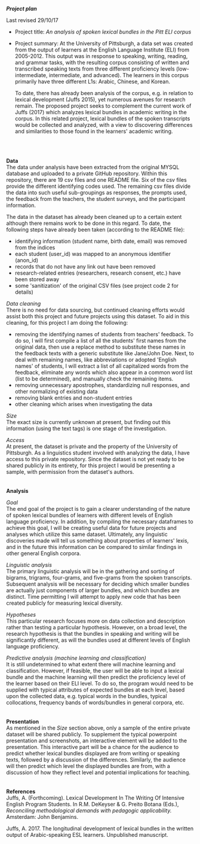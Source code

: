 ***Project plan***  

Last revised 29/10/17

- Project title: *An analysis of spoken lexical bundles in the Pitt ELI corpus*

- Project summary:
  At the University of Pittsburgh, a data set was created from the output of learners at the English Language Institute (ELI) from 2005-2012. This output was in response to speaking, writing, reading, and grammar tasks, with the resulting corpus consisting of written and transcribed speaking texts from three different proficiency levels (low-intermediate, intermediate, and advanced). The learners in this corpus primarily have three different L1s: Arabic, Chinese, and Korean.

  To date, there has already been analysis of the corpus, e.g. in relation to lexical development (Juffs 2015), yet numerous avenues for research remain. The proposed project seeks to complement the current work of Juffs (2017) which analyzes lexical bundles in academic writing in the corpus. In this related project, lexical bundles of the spoken transcripts would be collected and analyzed, with a view to discovering differences and similarities to those found in the learners' academic writing.
<br>
<br>

**Data**  
The data under analysis have been extracted from the original MYSQL database and uploaded to a private GitHub repository. Within this repository, there are 19 csv files and one README file. Six of the csv files provide the different identifying codes used. The remaining csv files divide the data into such useful sub-groupings as responses, the prompts used, the feedback from the teachers, the student surveys, and the participant information.

The data in the dataset has already been cleaned up to a certain extent although there remains work to be done in this regard. To date, the following steps have already been taken (according to the README file):
  - identifying information (student name, birth date, email) was removed from the indices
  - each student (user_id) was mapped to an anonymous identifier (anon_id)
  - records that do not have any link out have been removed
  - research-related entries (researchers, research consent, etc.) have been stored away
  - some 'sanitization' of the original CSV files (see project code 2 for details)

_*Data cleaning*_  
There is no need for data sourcing, but continued cleaning efforts would assist both this project and future projects using this dataset. To aid in this cleaning, for this project I am doing the following:
- removing the identifying names of students from teachers' feedback. To do so, I will first compile a list of all the students' first names from the original data, then use a replace method to substitute these names in the feedback texts with a generic substitute like Jane/John Doe. Next, to deal with remaining names, like abbreviations or adopted 'English names' of students, I will extract a list of all capitalized words from the feedback, eliminate any words which also appear in a common word list (list to be determined), and manually check the remaining items.
- removing unnecessary apostrophes, standardizing null responses, and other normalizing of existing data
- removing blank entries and non-student entries
- other cleaning which arises when investigating the data

_*Size*_  
The exact size is currently unknown at present, but finding out this information (using the text tags) is one stage of the investigation.

_*Access*_  
At present, the dataset is private and the property of the University of Pittsburgh. As a linguistics student involved with analyzing the data, I have access to this private repository. Since the dataset is not yet ready to be shared publicly in its entirety, for this project I would be presenting a sample, with permission from the dataset's authors.
<br>
<br>
<br>
**Analysis**

_*Goal*_  
The end goal of the project is to gain a clearer understanding of the nature of spoken lexical bundles of learners with different levels of English language proficiency. In addition, by compiling the necessary dataframes to achieve this goal, I will be creating useful data for future projects and analyses which utilize this same dataset. Ultimately, any linguistic discoveries made will tell us something about properties of learners' lexis, and in the future this information can be compared to similar findings in other general English corpora.

_*Linguistic analysis*_  
The primary linguistic analysis will be in the gathering and sorting of bigrams, trigrams, four-grams, and five-grams from the spoken transcripts. Subsequent analysis will be necessary for deciding which smaller bundles are actually just components of larger bundles, and which bundles are distinct. Time permitting I will attempt to apply new code that has been created publicly for measuring lexical diversity.

_*Hypotheses*_  
This particular research focuses more on data collection and description rather than testing a particular hypothesis. However, on a broad level, the research hypothesis is that the bundles in speaking and writing will be significantly different, as will the bundles used at different levels of English language proficiency.

_*Predictive analysis (machine learning and classification)*_  
It is still undetermined to what extent there will machine learning and classification. However, if feasible, the user will be able to input a lexical bundle and the machine learning will then predict the proficiency level of the learner based on their ELI level. To do so, the program would need to be supplied with typical attributes of expected bundles at each level, based upon the collected data, e.g. typical words in the bundles, typical collocations, frequency bands of words/bundles in general corpora, etc.
<br>
<br>
<br>
**Presentation**  
As mentioned in the *Size* section above, only a sample of the entire private dataset will be shared publicly. To supplement the typical powerpoint presentation and screenshots, an interactive element will be added to the presentation. This interactive part will be a chance for the audience to predict whether lexical bundles displayed are from writing or speaking texts, followed by a discussion of the differences. Similarly, the audience will then predict which level the displayed bundles are from, with a discussion of how they reflect level and potential implications for teaching.
<br>
<br>
<br>
**References**  
Juffs, A. (Forthcoming). Lexical Development In The Writing Of Intensive   English Program Students. In R.M. DeKeyser & G. Preito Botana (Eds.), *Reconciling methodological demands with pedagogic applicability.* Amsterdam: John Benjamins.

Juffs, A. 2017. The longitudinal development of lexical bundles in the written output of Arabic-speaking ESL learners. Unpublished manuscript.
